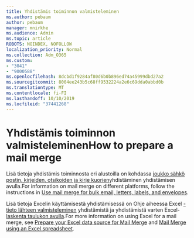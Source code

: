 ```yaml
---
title: Yhdistämis toiminnon valmisteleminen
ms.author: pebaum
author: pebaum
manager: mnirkhe
ms.audience: Admin
ms.topic: article
ROBOTS: NOINDEX, NOFOLLOW
localization_priority: Normal
ms.collection: Adm_O365
ms.custom:
- "3041"
- "9000588"
ms.openlocfilehash: 8dcbd1f9284af80d6b0b896ed74a45999dbd27a2
ms.sourcegitcommit: 8004ee243b5c68ff9532224a2e6c69dda0abbd0b
ms.translationtype: MT
ms.contentlocale: fi-FI
ms.lasthandoff: 10/10/2019
ms.locfileid: "37441268"
---
```

# <a name="how-to-prepare-a-mail-merge"></a><span data-ttu-id="38ff2-102">Yhdistämis toiminnon valmisteleminen</span><span class="sxs-lookup"><span data-stu-id="38ff2-102">How to prepare a mail merge</span></span>

<span data-ttu-id="38ff2-103">Lisä tietoja yhdistämis toiminnosta eri alustoilla on kohdassa [joukko sähkö postin, kirjeiden, otsikoiden ja kirje kuorien](https://support.office.com/article/use-mail-merge-for-bulk-email-letters-labels-and-envelopes-f488ed5b-b849-4c11-9cff-932c49474705)yhdistäminen yhdistämisen avulla.</span><span class="sxs-lookup"><span data-stu-id="38ff2-103">For information on mail merge on different platforms, follow the instructions in [Use mail merge for bulk email, letters, labels, and envelopes](https://support.office.com/article/use-mail-merge-for-bulk-email-letters-labels-and-envelopes-f488ed5b-b849-4c11-9cff-932c49474705).</span></span>
 
<span data-ttu-id="38ff2-104">Lisä tietoja Excelin käyttämisestä yhdistämisessä on Ohje aiheessa Excel [-tieto lähteen valmisteleminen](https://support.office.com/article/prepare-your-excel-data-source-for-a-word-mail-merge-2d802b6b-a3a3-43e5-bb76-2cac7c68673e) yhdistämistä ja yhdistämistä varten Excel- [laskenta taulukon avulla](https://support.office.com/article/Mail-merge-using-an-Excel-spreadsheet-858c7d7f-5cc0-4ba1-9a7b-0a948fa3d7d3).</span><span class="sxs-lookup"><span data-stu-id="38ff2-104">For more information on using Excel for a mail merge, see [Prepare your Excel data source for Mail Merge](https://support.office.com/article/prepare-your-excel-data-source-for-a-word-mail-merge-2d802b6b-a3a3-43e5-bb76-2cac7c68673e) and [Mail Merge using an Excel spreadsheet](https://support.office.com/article/Mail-merge-using-an-Excel-spreadsheet-858c7d7f-5cc0-4ba1-9a7b-0a948fa3d7d3).</span></span>
 